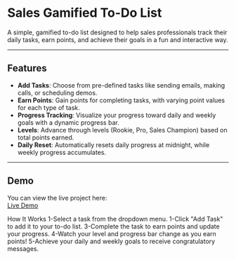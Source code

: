 # Sales Gamified To-Do List

A simple, gamified to-do list designed to help sales professionals track their daily tasks, earn points, and achieve their goals in a fun and interactive way.

---

## Features

- **Add Tasks**: Choose from pre-defined tasks like sending emails, making calls, or scheduling demos.
- **Earn Points**: Gain points for completing tasks, with varying point values for each type of task.
- **Progress Tracking**: Visualize your progress toward daily and weekly goals with a dynamic progress bar.
- **Levels**: Advance through levels (Rookie, Pro, Sales Champion) based on total points earned.
- **Daily Reset**: Automatically resets daily progress at midnight, while weekly progress accumulates.

---

## Demo

You can view the live project here:  
[Live Demo](https://husseinlabib27.github.io/GamifiedToDoList/)

How It Works
1-Select a task from the dropdown menu.
1-Click "Add Task" to add it to your to-do list.
3-Complete the task to earn points and update your progress.
4-Watch your level and progress bar change as you earn points!
5-Achieve your daily and weekly goals to receive congratulatory messages.
